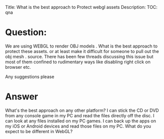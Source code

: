 Title: What is the best approach to Protect webgl assets
Description:
TOC: qna

# Question:

We are using WEBGL to render OBJ models . What is the best approach to protect these assets.
or at least make it difficult for someone to pull out the obj mesh . source.
There has been few threads discussing this issue but most of them confined to rudimentary ways like disabling right click on browser etc.

Any suggestions please

# Answer

What's the best approach on any other platform? I can stick the CD or DVD from any console game in my PC and read the files directly off the disc. I can look at any files installed on my PC games. I can back up the apps on my iOS or Android devices and read those files on my PC. What do you expect to be different in WebGL?

